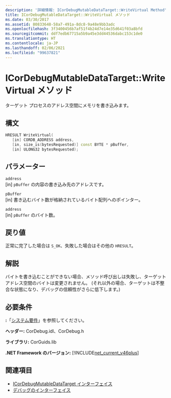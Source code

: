 ```yaml
---
description: '詳細情報: ICorDebugMutableDataTarget::WriteVirtual Method'
title: ICorDebugMutableDataTarget::WriteVirtual メソッド
ms.date: 03/30/2017
ms.assetid: 80833648-58a7-491a-8dc8-9a48e9bb3adc
ms.openlocfilehash: 3f3400456b7af51f4b24d7e14e35d641f03a8bfd
ms.sourcegitcommit: ddf7edb67715a5b9a45e3dd44536dabc153c1de0
ms.translationtype: HT
ms.contentlocale: ja-JP
ms.lasthandoff: 02/06/2021
ms.locfileid: "99637821"
---
```

# <a name="icordebugmutabledatatargetwritevirtual-method"></a>ICorDebugMutableDataTarget::WriteVirtual メソッド

ターゲット プロセスのアドレス空間にメモリを書き込みます。  
  
## <a name="syntax"></a>構文  
  
```cpp  
HRESULT WriteVirtual(  
   [in] CORDB_ADDRESS address,  
   [in, size_is(bytesRequested)] const BYTE * pBuffer,  
   [in] ULONG32 bytesRequested);  
```  
  
## <a name="parameters"></a>パラメーター  

 `address`  
 [in] `pBuffer` の内容の書き込み先のアドレスです。  
  
 `pBuffer`  
 [in] 書き込むバイト数が格納されているバイト配列へのポインター。  
  
 `address`  
 [in] `pBuffer` のバイト数。  
  
## <a name="return-value"></a>戻り値  

 正常に完了した場合は `S_OK`、失敗した場合はその他の `HRESULT`。  
  
## <a name="remarks"></a>解説  

 バイトを書き込むことができない場合、メソッド呼び出しは失敗し、ターゲット アドレス空間のバイトは変更されません。 (それ以外の場合、ターゲットは不整合な状態になり、デバッグの信頼性がさらに低下します。)  
  
## <a name="requirements"></a>必要条件  

 **:**「[システム要件](../../get-started/system-requirements.md)」を参照してください。  
  
 **ヘッダー:** CorDebug.idl、CorDebug.h  
  
 **ライブラリ:** CorGuids.lib  
  
 **.NET Framework のバージョン:** [!INCLUDE[net_current_v46plus](../../../../includes/net-current-v46plus-md.md)]  
  
## <a name="see-also"></a>関連項目

- [ICorDebugMutableDataTarget インターフェイス](icordebugmutabledatatarget-interface.md)
- [デバッグのインターフェイス](debugging-interfaces.md)
